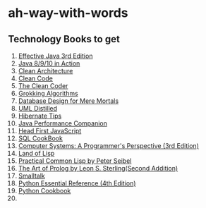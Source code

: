 # ah-way-with-words

## Technology Books to get
1. [Effective Java 3rd Edition](http://www.amazon.com/dp/0321356683/?tag=javamysqlanta-20)
2. [Java 8/9/10 in Action](https://www.amazon.co.uk/Java-Action-Lambdas-functional-style-programming/dp/1617291994/ref=sr_1_1?s=books&ie=UTF8&qid=1529942227&sr=1-1&keywords=Java+8+in+action)
3. [Clean Architecture](http://aax-us-east.amazon-adsystem.com/x/c/QiN3P8aEtvuspKUKKWJIl0QAAAFhEYQFlAEAAAFKAXxrN3E/https://assoc-redirect.amazon.com/g/r/https://www.amazon.com/Clean-Architecture-Craftsmans-Software-Structure/dp/0134494164/ref=as_at?creativeASIN=0134494164&linkCode=w61&imprToken=iV-VWYtiFdkY3Gzdi0E9Gg&slotNum=2&tag=javamysqlanta-20)
4. [Clean Code](http://javarevisited.blogspot.sg/2017/10/clean-code-by-uncle-bob-book-review.html)
5. [The Clean Coder](http://www.java67.com/2015/03/10-books-every-programmer-and-software-engineer-read.html)
6. [Grokking Algorithms](http://aax-us-east.amazon-adsystem.com/x/c/QiN3P8aEtvuspKUKKWJIl0QAAAFhEYQFlAEAAAFKAXxrN3E/https://assoc-redirect.amazon.com/g/r/https://www.amazon.com/Grokking-Algorithms-illustrated-programmers-curious/dp/1617292230/ref=as_at?creativeASIN=1617292230&linkCode=w61&imprToken=iV-VWYtiFdkY3Gzdi0E9Gg&slotNum=3&tag=javamysqlanta-20)
7. [Database Design for Mere Mortals](https://www.amazon.com/Database-Design-Mere-Mortals-Hands/dp/0201752840?tag=javamysqlanta-20)
8. [UML Distilled](https://www.amazon.com/UML-Distilled-Standard-Modeling-Language/dp/0321193687?tag=javamysqlanta-20)
9. [Hibernate Tips](https://www.amazon.com/Hibernate-Tips-solutions-common-problems-ebook/dp/B06XXGYZHS?tag=javamysqlanta-20)
10. [Java Performance Companion](https://www.amazon.com/Java-Performance-Companion-Charlie-Hunt/dp/0133796825?tag=javamysqlanta-20)
11. [Head First JavaScript](https://www.amazon.com/Head-First-JavaScript-Programming-Brain-Friendly/dp/144934013X?tag=javamysqlanta-20)
12. [SQL CookBook](https://www.amazon.com/SQL-Cookbook-Solutions-Techniques-Developers/dp/0596009763?tag=javamysqlanta-20)
13. [Computer Systems: A Programmer's Perspective (3rd Edition)](https://www.amazon.com/Computer-Systems-Programmers-Perspective-3rd/dp/013409266X)
14. [Land of Lisp](https://www.amazon.com/Land-Lisp-Learn-Program-Game/dp/1593272812/ref=sr_1_1?s=books&ie=UTF8&qid=1529939965&sr=1-1&keywords=Land+of+Lisp)
15. [Practical Common Lisp by Peter Seibel]()
16. [The Art of Prolog by Leon S. Sterling(Second Addition)]()
17. [Smalltalk]()
18. [Python Essential Reference (4th Edition)](http://redirect.bestprogrammingbooks.com/dp/0672329786)
19. [Python Cookbook](https://www.amazon.co.uk/Python-Cookbook-David-Beazley/dp/1449340377)
20. []()